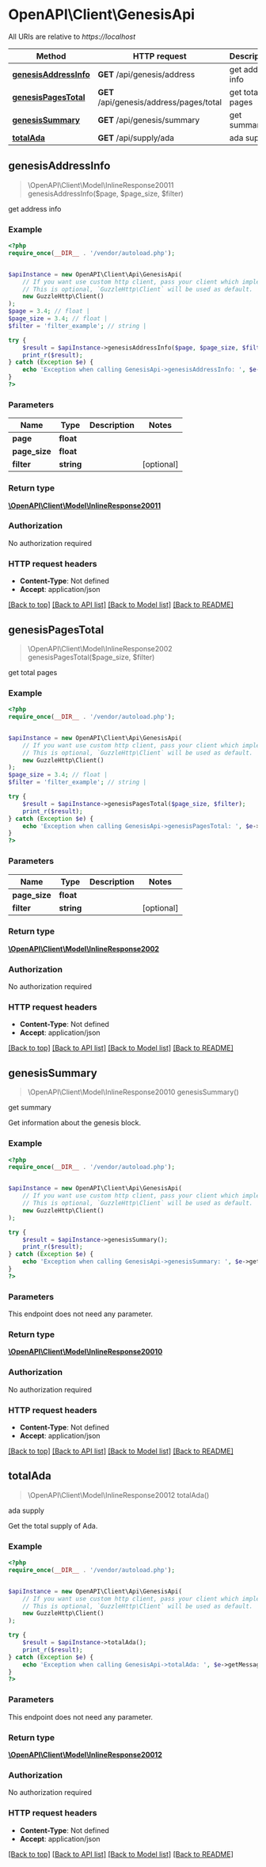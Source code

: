 # OpenAPI\Client\GenesisApi

All URIs are relative to *https://localhost*

Method | HTTP request | Description
------------- | ------------- | -------------
[**genesisAddressInfo**](GenesisApi.md#genesisAddressInfo) | **GET** /api/genesis/address | get address info
[**genesisPagesTotal**](GenesisApi.md#genesisPagesTotal) | **GET** /api/genesis/address/pages/total | get total pages
[**genesisSummary**](GenesisApi.md#genesisSummary) | **GET** /api/genesis/summary | get summary
[**totalAda**](GenesisApi.md#totalAda) | **GET** /api/supply/ada | ada supply



## genesisAddressInfo

> \OpenAPI\Client\Model\InlineResponse20011 genesisAddressInfo($page, $page_size, $filter)

get address info

### Example

```php
<?php
require_once(__DIR__ . '/vendor/autoload.php');


$apiInstance = new OpenAPI\Client\Api\GenesisApi(
    // If you want use custom http client, pass your client which implements `GuzzleHttp\ClientInterface`.
    // This is optional, `GuzzleHttp\Client` will be used as default.
    new GuzzleHttp\Client()
);
$page = 3.4; // float | 
$page_size = 3.4; // float | 
$filter = 'filter_example'; // string | 

try {
    $result = $apiInstance->genesisAddressInfo($page, $page_size, $filter);
    print_r($result);
} catch (Exception $e) {
    echo 'Exception when calling GenesisApi->genesisAddressInfo: ', $e->getMessage(), PHP_EOL;
}
?>
```

### Parameters


Name | Type | Description  | Notes
------------- | ------------- | ------------- | -------------
 **page** | **float**|  |
 **page_size** | **float**|  |
 **filter** | **string**|  | [optional]

### Return type

[**\OpenAPI\Client\Model\InlineResponse20011**](../Model/InlineResponse20011.md)

### Authorization

No authorization required

### HTTP request headers

- **Content-Type**: Not defined
- **Accept**: application/json

[[Back to top]](#) [[Back to API list]](../../README.md#documentation-for-api-endpoints)
[[Back to Model list]](../../README.md#documentation-for-models)
[[Back to README]](../../README.md)


## genesisPagesTotal

> \OpenAPI\Client\Model\InlineResponse2002 genesisPagesTotal($page_size, $filter)

get total pages

### Example

```php
<?php
require_once(__DIR__ . '/vendor/autoload.php');


$apiInstance = new OpenAPI\Client\Api\GenesisApi(
    // If you want use custom http client, pass your client which implements `GuzzleHttp\ClientInterface`.
    // This is optional, `GuzzleHttp\Client` will be used as default.
    new GuzzleHttp\Client()
);
$page_size = 3.4; // float | 
$filter = 'filter_example'; // string | 

try {
    $result = $apiInstance->genesisPagesTotal($page_size, $filter);
    print_r($result);
} catch (Exception $e) {
    echo 'Exception when calling GenesisApi->genesisPagesTotal: ', $e->getMessage(), PHP_EOL;
}
?>
```

### Parameters


Name | Type | Description  | Notes
------------- | ------------- | ------------- | -------------
 **page_size** | **float**|  |
 **filter** | **string**|  | [optional]

### Return type

[**\OpenAPI\Client\Model\InlineResponse2002**](../Model/InlineResponse2002.md)

### Authorization

No authorization required

### HTTP request headers

- **Content-Type**: Not defined
- **Accept**: application/json

[[Back to top]](#) [[Back to API list]](../../README.md#documentation-for-api-endpoints)
[[Back to Model list]](../../README.md#documentation-for-models)
[[Back to README]](../../README.md)


## genesisSummary

> \OpenAPI\Client\Model\InlineResponse20010 genesisSummary()

get summary

Get information about the genesis block.

### Example

```php
<?php
require_once(__DIR__ . '/vendor/autoload.php');


$apiInstance = new OpenAPI\Client\Api\GenesisApi(
    // If you want use custom http client, pass your client which implements `GuzzleHttp\ClientInterface`.
    // This is optional, `GuzzleHttp\Client` will be used as default.
    new GuzzleHttp\Client()
);

try {
    $result = $apiInstance->genesisSummary();
    print_r($result);
} catch (Exception $e) {
    echo 'Exception when calling GenesisApi->genesisSummary: ', $e->getMessage(), PHP_EOL;
}
?>
```

### Parameters

This endpoint does not need any parameter.

### Return type

[**\OpenAPI\Client\Model\InlineResponse20010**](../Model/InlineResponse20010.md)

### Authorization

No authorization required

### HTTP request headers

- **Content-Type**: Not defined
- **Accept**: application/json

[[Back to top]](#) [[Back to API list]](../../README.md#documentation-for-api-endpoints)
[[Back to Model list]](../../README.md#documentation-for-models)
[[Back to README]](../../README.md)


## totalAda

> \OpenAPI\Client\Model\InlineResponse20012 totalAda()

ada supply

Get the total supply of Ada.

### Example

```php
<?php
require_once(__DIR__ . '/vendor/autoload.php');


$apiInstance = new OpenAPI\Client\Api\GenesisApi(
    // If you want use custom http client, pass your client which implements `GuzzleHttp\ClientInterface`.
    // This is optional, `GuzzleHttp\Client` will be used as default.
    new GuzzleHttp\Client()
);

try {
    $result = $apiInstance->totalAda();
    print_r($result);
} catch (Exception $e) {
    echo 'Exception when calling GenesisApi->totalAda: ', $e->getMessage(), PHP_EOL;
}
?>
```

### Parameters

This endpoint does not need any parameter.

### Return type

[**\OpenAPI\Client\Model\InlineResponse20012**](../Model/InlineResponse20012.md)

### Authorization

No authorization required

### HTTP request headers

- **Content-Type**: Not defined
- **Accept**: application/json

[[Back to top]](#) [[Back to API list]](../../README.md#documentation-for-api-endpoints)
[[Back to Model list]](../../README.md#documentation-for-models)
[[Back to README]](../../README.md)

